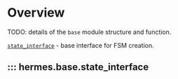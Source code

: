 # Overview

TODO: details of the `base` module structure and function.

[`state_interface`](#hermes.base.state_interface) - base interface for FSM creation.

## ::: hermes.base.state_interface
